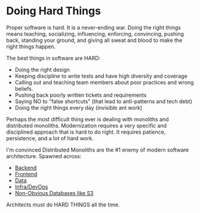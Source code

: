 # Doing Hard Things

Proper software is hard. It is a never-ending war. Doing the right things means teaching, socializing, influencing, enforcing, convincing, pushing back, standing your ground, and giving all sweat and blood to make the right things happen.

The best things in software are HARD:
* Doing the right design
* Keeping discipline to write tests and have high diversity and coverage
* Calling out and teaching team members about poor practices and wrong beliefs.
* Pushing back poorly written tickets and requirements
* Saying NO to "false shortcuts" (that lead to anti-patterns and tech debt)
* Doing the right things every day (invisible ant work)

Perhaps the most difficult thing ever is dealing with monoliths and distributed monoliths. Modernization requires a very specific and disciplined approach that is hard to do right. It requires patience, persistence, and a lot of hard work.

I'm convinced Distributed Monoliths are the #1 enemy of modern software architecture. Spawned across:
* [Backend](https://diego-pacheco.blogspot.com/2023/07/distributed-monolith.html) 
* [Frontend](https://diego-pacheco.blogspot.com/2024/06/frontend-backend-distributed-monolith.html)
* [Data](https://diego-pacheco.blogspot.com/2024/08/legacy-systems-and-distributed-monoliths.html)
* [Infra/DevOps](https://diego-pacheco.blogspot.com/2017/11/devops-monolith.html)
* [Non-Obvious Databases like S3](https://diego-pacheco.blogspot.com/2023/07/s3-next-distributed-monolith.html)

Architects must do HARD THINGS all the time. 